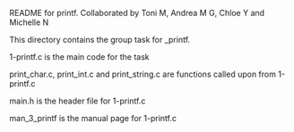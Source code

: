 README for printf. Collaborated by Toni M, Andrea M G, Chloe Y and Michelle N


This directory contains the group task for _printf. 


1-printf.c is the main code for the task

print_char.c, print_int.c and print_string.c are functions called upon from 1-printf.c

main.h is the header file for 1-printf.c

man_3_printf is the manual page for 1-printf.c
